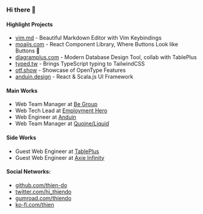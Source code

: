 ### Hi there 👋

#### Highlight Projects

- [vim.md](https://vim.md) - Beautiful Markdown Editor with Vim Keybindings
- [moaijs.com](https://moaijs.com) - React Component Library, Where Buttons Look like Buttons 🗿
- [diagramplus.com](https://diagramplus.com) - Modern Database Design Tool, collab with TablePlus
- [typed.tw](https://typed.tw) - Brings TypeScript typing to TailwindCSS
- [otf.show](https://otf.show) - Showcase of OpenType Features
- [anduin.design](https://anduin.design) - React & Scala.js UI Framework

#### Main Works

- Web Team Manager at [Be Group](https://www.linkedin.com/company/begroupjsc/)
- Web Tech Lead at [Employment Hero](https://www.linkedin.com/company/employment-hero/)
- Web Engineer at [Anduin](https://www.anduintransact.com)
- Web Team Manager at [Quoine/Liquid](https://www.linkedin.com/company/quoine/)

#### Side Works

- Guest Web Engineer at [TablePlus](https://tableplus.com)
- Guest Web Engineer at [Axie Infinity](https://www.linkedin.com/company/axieinfinity/)

#### Social Networks:

- [github.com/thien-do](https://github.com/thien-do)
- [twitter.com/hi_thiendo](https://twitter.com/hi_thiendo)
- [gumroad.com/thiendo](https://gumroad.com/thiendo)
- [ko-fi.com/thien](https://ko-fi.com/thien)
